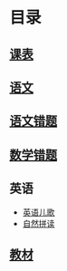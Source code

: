 # 目录

## [课表](xx/kb.html)

## [语文](xx/yw.html)

## [语文错题](xx/grade1/cuoti/yuwen.html)
## [数学错题](xx/grade1/cuoti/shuxue.html)

## 英语
- [英语儿歌](xx/yyaudio.html)
- [自然拼读](xx/anandio_oxford.html)

## [教材](https://jc.pep.com.cn)


